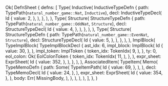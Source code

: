 Ok(
    DefnSheet {
        defns: [
            Type(
                Inductive(
                    InductiveTypeDefn {
                        path: TypePath(`natural_number_game::Nat`, `Inductive`),
                        decl: InductiveTypeDecl(
                            Id {
                                value: 2,
                            },
                        ),
                    },
                ),
            ),
            Type(
                Structure(
                    StructureTypeDefn {
                        path: TypePath(`natural_number_game::OddNat`, `Structure`),
                        decl: StructureTypeDecl(
                            Id {
                                value: 4,
                            },
                        ),
                    },
                ),
            ),
            Type(
                Structure(
                    StructureTypeDefn {
                        path: TypePath(`natural_number_game::EvenNat`, `Structure`),
                        decl: StructureTypeDecl(
                            Id {
                                value: 5,
                            },
                        ),
                    },
                ),
            ),
            ImplBlock(
                TypeImplBlock(
                    TypeImplBlockDecl {
                        ast_idx: 6,
                        impl_block: ImplBlock(
                            Id {
                                value: 30,
                            },
                        ),
                        impl_token: ImplToken {
                            token_idx: TokenIdx(
                                9,
                            ),
                        },
                        ty: 0,
                        eol_colon: Ok(
                            EolColonToken {
                                token_idx: TokenIdx(
                                    11,
                                ),
                            },
                        ),
                        expr_sheet: ExprSheet(
                            Id {
                                value: 352,
                            },
                        ),
                    },
                ),
            ),
            AssociatedItem(
                TypeItem(
                    Memo(
                        TypeMemoDefn {
                            path: Some(
                                TypeItemPath(
                                    Id {
                                        value: 69,
                                    },
                                ),
                            ),
                            decl: TypeMemoDecl(
                                Id {
                                    value: 24,
                                },
                            ),
                            expr_sheet: ExprSheet(
                                Id {
                                    value: 354,
                                },
                            ),
                            body: Err(
                                MissingBody,
                            ),
                        },
                    ),
                ),
            ),
        ],
    },
)